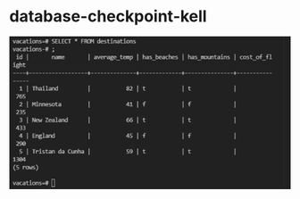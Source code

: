 # database-checkpoint-kell

![challenge 1](https://github.com/kellraym/database-checkpoint-kell/blob/main/challenges/challenge1.png)